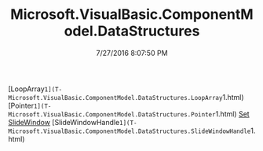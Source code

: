 ﻿---
title: Microsoft.VisualBasic.ComponentModel.DataStructures
date: 7/27/2016 8:07:50 PM
---

[LoopArray`1](T-Microsoft.VisualBasic.ComponentModel.DataStructures.LoopArray`1.html)
[Pointer`1](T-Microsoft.VisualBasic.ComponentModel.DataStructures.Pointer`1.html)
[Set](T-Microsoft.VisualBasic.ComponentModel.DataStructures.Set.html)
[SlideWindow](T-Microsoft.VisualBasic.ComponentModel.DataStructures.SlideWindow.html)
[SlideWindowHandle`1](T-Microsoft.VisualBasic.ComponentModel.DataStructures.SlideWindowHandle`1.html)
